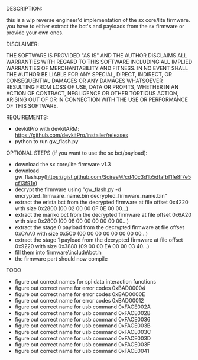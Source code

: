 DESCRIPTION:

this is a wip reverse engineer'd implementation of the sx core/lite firmware.
you have to either extract the bct's and payloads from the sx firmware or provide your own ones.

DISCLAIMER:

THE SOFTWARE IS PROVIDED "AS IS" AND THE AUTHOR DISCLAIMS ALL WARRANTIES
WITH REGARD TO THIS SOFTWARE INCLUDING ALL IMPLIED WARRANTIES OF
MERCHANTABILITY AND FITNESS. IN NO EVENT SHALL THE AUTHOR BE LIABLE FOR
ANY SPECIAL, DIRECT, INDIRECT, OR CONSEQUENTIAL DAMAGES OR ANY DAMAGES
WHATSOEVER RESULTING FROM LOSS OF USE, DATA OR PROFITS, WHETHER IN AN
ACTION OF CONTRACT, NEGLIGENCE OR OTHER TORTIOUS ACTION, ARISING OUT OF
OR IN CONNECTION WITH THE USE OR PERFORMANCE OF THIS SOFTWARE.

REQUIREMENTS:

- devkitPro with devkitARM: https://github.com/devkitPro/installer/releases
- python to run gw_flash.py

OPTIONAL STEPS (if you want to use the sx bct/payload):

- download the sx core/lite firmware v1.3
- download gw_flash.py(https://gist.github.com/SciresM/cd40c3d1b5dfafbf1fe8f7e5cf13f91e)
- decrypt the firmware using "gw_flash.py -d encrypted_firmware_name.bin decrypted_firmware_name.bin"
- extract the erista bct from the decrypted firmware at file offset 0x4220 with size 0x2800 (00 02 00 00 0F 0E 00 00...)
- extract the mariko bct from the decrypted firmware at file offset 0x6A20 with size 0x2800 (00 08 00 00 00 00 00 00...)
- extract the stage 0 payload from the decrypted firmware at file offset 0xCAA0 with size 0x5C0 (00 00 00 00 00 00 00 00...)
- extract the stage 1 payload from the decrypted firmware at file offset 0x9220 with size 0x3880 (09 00 00 EA 00 00 03 40...)
- fill them into firmware\include\bct.h
- the firmware part should now compile

TODO

- figure out correct names for spi data interaction functions
- figure out correct name for error codes 0xBAD00004
- figure out correct name for error codes 0xBAD0000E
- figure out correct name for error codes 0xBAD00012
- figure out correct name for usb command 0xFACE002A
- figure out correct name for usb command 0xFACE002B
- figure out correct name for usb command 0xFACE0036
- figure out correct name for usb command 0xFACE003B
- figure out correct name for usb command 0xFACE003C
- figure out correct name for usb command 0xFACE003D
- figure out correct name for usb command 0xFACE003F
- figure out correct name for usb command 0xFACE0041
